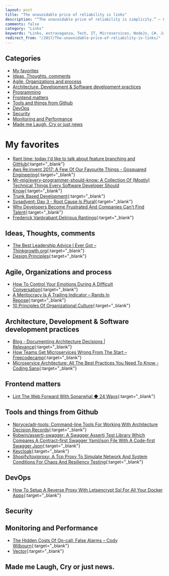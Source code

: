 ```yaml
---
layout: post
title: "The unavoidable price of reliability is links"
description: "“The unavoidable price of reliability is simplicity.” – C. A. R. Hoare"
comments: false
category: "Links"
keywords: "Links, extravaganza, Tech, IT, Microservices, NodeJs, C#, Javascript, Solution architecture"
redirect_from: "/2017/The-unavoidable-price-of-reliability-is-links/"
---
```


## Categories ##
* [My favorites](#favorites)
* [Ideas, Thoughts, comments](#ideas)
* [Agile, Organizations and process](#agile)
* [Architecture, Development & Software development practices](#development)
* [Programming](#net)
* [Frontend matters](#web)
* [Tools and things from Github](#tools)
* [DevOps](#devops)
* [Security](#security)
* [Monitoring and Performance](#monitoring)
* [Made me Laugh, Cry or just news](#news)

# My favorites<a name="favorites"></a> #
* [Rant time: today I'd like to talk about feature branching and GitHub](https://threadreaderapp.com/thread/937750796334174209){:target="_blank"}
* [Aws Re:invent 2017: A Few Of Our Favourite Things - Gosquared Engineering](https://engineering.gosquared.com/aws-reinvent-2017){:target="_blank"}
* [Mr-mig/every-programmer-should-know: A Collection Of (Mostly) Technical Things Every Software Developer Should Know](https://github.com/mr-mig/every-programmer-should-know){:target="_blank"}
* [Trunk Based Development](https://trunkbaseddevelopment.com/){:target="_blank"}
* [Sysadvent: Day 3 - Root Cause Is Plural](http://sysadvent.blogspot.dk/2017/12/day-3-root-cause-is-plural.html){:target="_blank"}
* [Why Developers Become Frustrated And Companies Can’t Find Talent](https://codeburst.io/why-developers-become-frustrated-and-companies-cant-find-talent-c4114d8b72ac){:target="_blank"}
* [Frederick Vanbrabant Delirious Rantings](https://frederickvanbrabant.com/2017/12/07/atomic-commits.html){:target="_blank"}
## Ideas, Thoughts, comments <a name="ideas"></a> ##
* [The Best Leadership Advice I Ever Got – Thinkgrowth.org](https://thinkgrowth.org/the-best-leadership-advice-i-ever-got-7a2b64d8eb27?__s=wakwmyepmhismx8ehtnp){:target="_blank"}
* [Design Principles](https://principles.design/){:target="_blank"}
## Agile, Organizations and process<a name="agile"></a> ##
* [How To Control Your Emotions During A Difficult Conversation](https://hbr.org/2017/12/how-to-control-your-emotions-during-a-difficult-conversation?__s=wakwmyepmhismx8ehtnp){:target="_blank"}
* [A Meritocracy Is A Trailing Indicator – Rands In Repose](http://randsinrepose.com/archives/meritocracy-trailing-indicator/?__s=wakwmyepmhismx8ehtnp){:target="_blank"}
* [10 Principles Of Organizational Culture](https://www.strategy-business.com/feature/10-Principles-of-Organizational-Culture?__s=wakwmyepmhismx8ehtnp){:target="_blank"}
## Architecture, Development & Software development practices <a name="development"></a> ##
* [Blog - Documenting Architecture Decisions | Relevance](http://thinkrelevance.com/blog/2011/11/15/documenting-architecture-decisions){:target="_blank"}
* [How Teams Get Microservices Wrong From The Start – Freecodecamp](https://medium.freecodecamp.org/how-teams-get-microservices-wrong-from-the-start-51777c99c059){:target="_blank"}
* [Microservice Architecture: All The Best Practices You Need To Know - Coding Sans](http://codingsans.com/blog/microservice-architecture-best-practices){:target="_blank"}
## Frontend matters <a name="web"></a> ##
* [Lint The Web Forward With Sonarwhal ◆ 24 Ways](https://24ways.org/2017/lint-the-web-forward-with-sonarwhal/){:target="_blank"}

## Tools and things from Github <a name="tools"></a> ##
* [Npryce/adr-tools: Command-line Tools For Working With Architecture Decision Records](https://github.com/npryce/adr-tools){:target="_blank"}
* [Robwin/assertj-swagger: A Swagger Assertj Test Library Which Compares A Contract-first Swagger Yaml/json File With A Code-first Swagger Json](https://github.com/RobWin/assertj-swagger){:target="_blank"}
* [Keycloak](http://www.keycloak.org/index.html){:target="_blank"}
* [Shopify/toxiproxy: A Tcp Proxy To Simulate Network And System Conditions For Chaos And Resiliency Testing](https://github.com/shopify/toxiproxy){:target="_blank"}
## DevOps<a name="devops"></a> ##
* [How To Setup A Reverse Proxy With Letsencrypt Ssl For All Your Docker Apps](https://www.linuxserver.io/2017/11/28/how-to-setup-a-reverse-proxy-with-letsencrypt-ssl-for-all-your-docker-apps/){:target="_blank"}
## Security<a name="security"></a> ##

## Monitoring and Performance <a name="monitoring"></a> ##
* [The Hidden Costs Of On-call: False Alarms – Cody Wilbourn](https://codywilbourn.com/2017/11/30/the-hidden-costs-of-on-call-false-alarms/?__s=6izvcszagfpuqzzmdi2h){:target="_blank"}
* [Vector](http://vectoross.io/){:target="_blank"}
## Made me Laugh, Cry or just news. <a name="news"></a> ##
